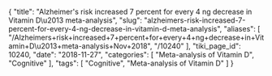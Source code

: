 {
    "title": "Alzheimer's risk increased 7 percent for every 4 ng decrease in Vitamin D\u2013 meta-analysis",
    "slug": "alzheimers-risk-increased-7-percent-for-every-4-ng-decrease-in-vitamin-d-meta-analysis",
    "aliases": [
        "/Alzheimers+risk+increased+7+percent+for+every+4+ng+decrease+in+Vitamin+D\u2013+meta-analysis+Nov+2018",
        "/10240"
    ],
    "tiki_page_id": 10240,
    "date": "2018-11-27",
    "categories": [
        "Meta-analysis of Vitamin D",
        "Cognitive"
    ],
    "tags": [
        "Cognitive",
        "Meta-analysis of Vitamin D"
    ]
}